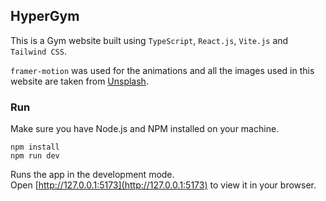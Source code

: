 ## HyperGym

This is a Gym website built using `TypeScript`, `React.js`, `Vite.js` and `Tailwind CSS`.

`framer-motion` was used for the animations and all the images used in this website are taken from [Unsplash](unsplash.com).

### Run
Make sure you have Node.js and NPM installed on your machine.

```
npm install
npm run dev
```

Runs the app in the development mode.\
Open [http://127.0.0.1:5173](http://127.0.0.1:5173) to view it in your browser.
